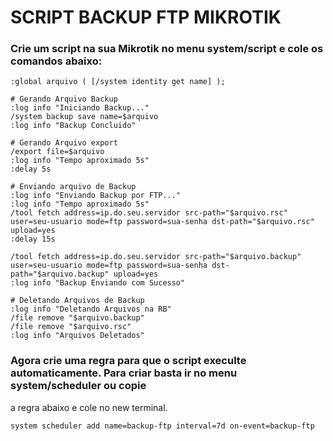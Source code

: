# SCRIPT BACKUP FTP MIKROTIK

### Crie um script na sua Mikrotik no menu system/script e cole os comandos abaixo:

```
:global arquivo ( [/system identity get name] );

# Gerando Arquivo Backup
:log info "Iniciando Backup..."
/system backup save name=$arquivo
:log info "Backup Concluido"

# Gerando Arquivo export
/export file=$arquivo
:log info "Tempo aproximado 5s"
:delay 5s

# Enviando arquivo de Backup
:log info "Enviando Backup por FTP..."
:log info "Tempo aproximado 5s"
/tool fetch address=ip.do.seu.servidor src-path="$arquivo.rsc" user=seu-usuario mode=ftp password=sua-senha dst-path="$arquivo.rsc" upload=yes
:delay 15s

/tool fetch address=ip.do.seu.servidor src-path="$arquivo.backup" user=seu-usuario mode=ftp password=sua-senha dst-path="$arquivo.backup" upload=yes
:log info "Backup Enviando com Sucesso"

# Deletando Arquivos de Backup
:log info "Deletando Arquivos na RB"
/file remove "$arquivo.backup"
/file remove "$arquivo.rsc"
:log info "Arquivos Deletados"
```
### Agora crie uma regra para que o script execulte automaticamente. Para criar basta ir no menu system/scheduler ou copie
a regra abaixo e cole no new terminal.
```
system scheduler add name=backup-ftp interval=7d on-event=backup-ftp
```

